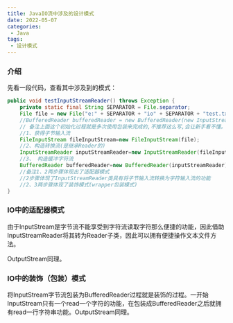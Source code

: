 ```yaml
---
title: JavaIO流中涉及的设计模式
date: 2022-05-07
categories:
 - Java
tags:
 - 设计模式
---
```


### 介绍

先看一段代码，查看其中涉及到的模式：

```java
public void testInputStreamReader() throws Exception {
    private static final String SEPARATOR = File.separator;
    File file = new File("e:" + SEPARATOR + "io" + SEPARATOR + "test.txt");
    //BufferedReader bufferedReader = new BufferedReader(new InputStreamReader(new FileInputStream(file)));
    // 备注上面这个初始化过程就是多次使用包装来完成的,不推荐这么写,会让新手看不懂。
    //1、获得子节输入流
    FileInputStream fileInputStream=new FileInputStream(file);
    //2、构造转换流(是继承Reader的)
    InputStreamReader inputStreamReader=new InputStreamReader(fileInputStream);
    //3、 构造缓冲字符流
    BufferedReader bufferedReader=new BufferedReader(inputStreamReader);
    //备注1、2两步骤体现出了适配器模式
    //2步骤体现了InputStreamReader类具有将子节输入流转换为字符输入流的功能
    //2、3两步骤体现了装饰模式(wrapper包装模式)
}

```

### IO中的适配器模式

由于InputStream是字节流不能享受到字符流读取字符那么便捷的功能，因此借助InputStreamReader将其转为Reader子类，因此可以拥有便捷操作文本文件方法。

OutputStream同理。

### IO中的装饰（包装）模式

将InputStream字节流包装为BufferedReader过程就是装饰的过程。一开始InputStream只有一个read一个字符的功能，在包装成BufferedReader之后就拥有read一行字符串功能。OutputStream同理。
